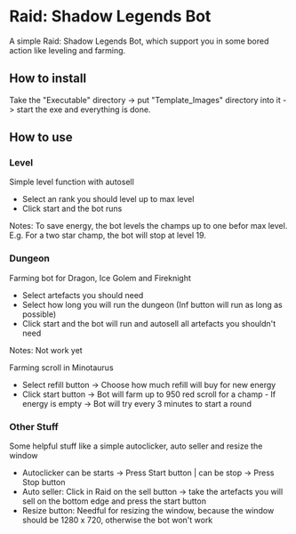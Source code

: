 # Raid: Shadow Legends Bot

A simple Raid: Shadow Legends Bot, which support you in some bored action like leveling and farming.

## How to install

Take the "Executable" directory -> put "Template_Images" directory into it -> start the exe and everything is done.

## How to use
### Level
Simple level function with autosell

* Select an rank you should level up to max level
* Click start and the bot runs

Notes: To save energy, the bot levels the champs up to one befor max level. E.g. For a two star champ, the bot will stop at level 19.

### Dungeon
Farming bot for Dragon, Ice Golem and Fireknight

* Select artefacts you should need
* Select how long you will run the dungeon (Inf button will run as long as possible)
* Click start and the bot will run and autosell all artefacts you shouldn't need

Notes: Not work yet

Farming scroll in Minotaurus

* Select refill button -> Choose how much refill will buy for new energy
* Click start button -> Bot will farm up to 950 red scroll for a champ - If energy is empty -> Bot will try every 3 minutes to start a round

### Other Stuff
Some helpful stuff like a simple autoclicker, auto seller and resize the window
* Autoclicker can be starts -> Press Start button | can be stop -> Press Stop button
* Auto seller: Click in Raid on the sell button -> take the artefacts you will sell on the bottom edge and press the start button
* Resize button: Needful for resizing the window, because the window should be 1280 x 720, otherwise the bot won't work

